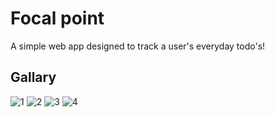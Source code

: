 # Focal point

A simple web app designed to track a user's everyday todo's!

## Gallary



![1](https://github.com/joharido/Focal-Point/assets/45051592/1a8ec7d4-cbf0-4c8d-b681-c598dac4e827)
![2](https://github.com/joharido/Focal-Point/assets/45051592/8699a240-8200-41e4-8c1d-3caf4b996b09)
![3](https://github.com/joharido/Focal-Point/assets/45051592/ad9a11af-88e0-4bf9-a837-6aa3f231a5a3)
![4](https://github.com/joharido/Focal-Point/assets/45051592/649ef8ce-5337-4a9c-882c-7a309b4dd7f6)
